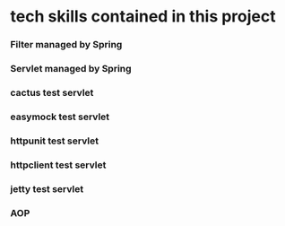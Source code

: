 # tech skills contained in this project
### Filter managed by Spring
### Servlet managed by Spring
### cactus test servlet
### easymock test servlet
### httpunit test servlet
### httpclient test servlet
### jetty test servlet
### AOP